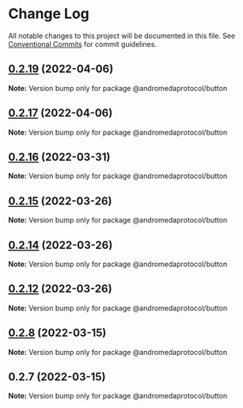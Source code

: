 # Change Log

All notable changes to this project will be documented in this file.
See [Conventional Commits](https://conventionalcommits.org) for commit guidelines.

## [0.2.19](https://github.com/andromedaprotocol/design-system/compare/@andromedaprotocol/button@0.2.17...@andromedaprotocol/button@0.2.19) (2022-04-06)

**Note:** Version bump only for package @andromedaprotocol/button





## [0.2.17](https://github.com/andromedaprotocol/design-system/compare/@andromedaprotocol/button@0.2.16...@andromedaprotocol/button@0.2.17) (2022-04-06)

**Note:** Version bump only for package @andromedaprotocol/button





## [0.2.16](https://github.com/andromedaprotocol/design-system/compare/@andromedaprotocol/button@0.2.15...@andromedaprotocol/button@0.2.16) (2022-03-31)

**Note:** Version bump only for package @andromedaprotocol/button





## [0.2.15](https://github.com/andromedaprotocol/design-system/compare/@andromedaprotocol/button@0.2.8...@andromedaprotocol/button@0.2.15) (2022-03-26)

**Note:** Version bump only for package @andromedaprotocol/button





## [0.2.14](https://github.com/andromedaprotocol/design-system/compare/@andromedaprotocol/button@0.2.8...@andromedaprotocol/button@0.2.14) (2022-03-26)

**Note:** Version bump only for package @andromedaprotocol/button





## [0.2.12](https://github.com/andromedaprotocol/design-system/compare/@andromedaprotocol/button@0.2.8...@andromedaprotocol/button@0.2.12) (2022-03-26)

**Note:** Version bump only for package @andromedaprotocol/button





## [0.2.8](https://github.com/andromedaprotocol/design-system/compare/@andromedaprotocol/button@0.2.7...@andromedaprotocol/button@0.2.8) (2022-03-15)

**Note:** Version bump only for package @andromedaprotocol/button





## 0.2.7 (2022-03-15)

**Note:** Version bump only for package @andromedaprotocol/button
